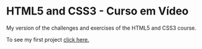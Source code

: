# HTML5 and CSS3 - Curso em Vídeo 
 My version of the challenges and exercises of the HTML5 and CSS3 course.

 To see my first project <a href = "https://joalberto902.github.io/html-css-own/modulo-2/challenges/c010_real/android.html">click here.</a>

